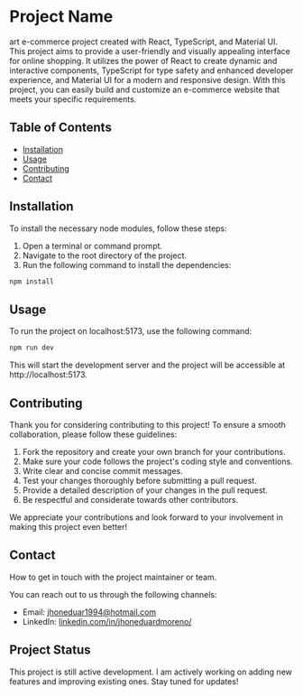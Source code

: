 # Project Name

art e-commerce project created with React, TypeScript, and Material UI. This project aims to provide a user-friendly and visually appealing interface for online shopping. It utilizes the power of React to create dynamic and interactive components, TypeScript for type safety and enhanced developer experience, and Material UI for a modern and responsive design. With this project, you can easily build and customize an e-commerce website that meets your specific requirements.

## Table of Contents

- [Installation](#installation)
- [Usage](#usage)
- [Contributing](#contributing)
- [Contact](#contact)

## Installation

To install the necessary node modules, follow these steps:

1. Open a terminal or command prompt.
2. Navigate to the root directory of the project.
3. Run the following command to install the dependencies:

```bash
npm install
```

## Usage

To run the project on localhost:5173, use the following command:

```bash
npm run dev
```

This will start the development server and the project will be accessible at http://localhost:5173.

## Contributing

Thank you for considering contributing to this project! To ensure a smooth collaboration, please follow these guidelines:

1. Fork the repository and create your own branch for your contributions.
2. Make sure your code follows the project's coding style and conventions.
3. Write clear and concise commit messages.
4. Test your changes thoroughly before submitting a pull request.
5. Provide a detailed description of your changes in the pull request.
6. Be respectful and considerate towards other contributors.

We appreciate your contributions and look forward to your involvement in making this project even better!

## Contact

How to get in touch with the project maintainer or team.

You can reach out to us through the following channels:

- Email: [jhoneduar1994@hotmail.com](mailto:jhoneduar1994@hotmail.com)
- LinkedIn: [linkedin.com/in/jhoneduardmoreno/](https://www.linkedin.com/in/jhoneduardmoreno/)

## Project Status

This project is still active development. I am actively working on adding new features and improving existing ones. Stay tuned for updates!
